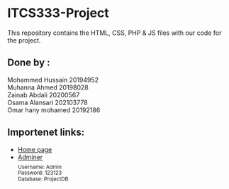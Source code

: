 # ITCS333-Project
This repository contains the HTML, CSS, PHP & JS files with our code for the project.

## Done by  :
  Mohammed Hussain      20194952<br>
  Muhanna Ahmed         20198028<br>
  Zainab Abdali         20200567<br>
  Osama Alansari        202103778<br>
  Omar hany mohamed     20192186

## Importenet links:
  * [Home page](https://43d77ef7-73e8-49a8-9c48-b3b4f0a9c5ba-00-4b0m2eq8r67e.sisko.replit.dev/)
  * [Adminer](https://43d77ef7-73e8-49a8-9c48-b3b4f0a9c5ba-00-4b0m2eq8r67e.sisko.replit.dev/adminer.php)<br>
  <sub>Username: Admin<br>Password: 123123<br>Database: ProjectDB</sub>
